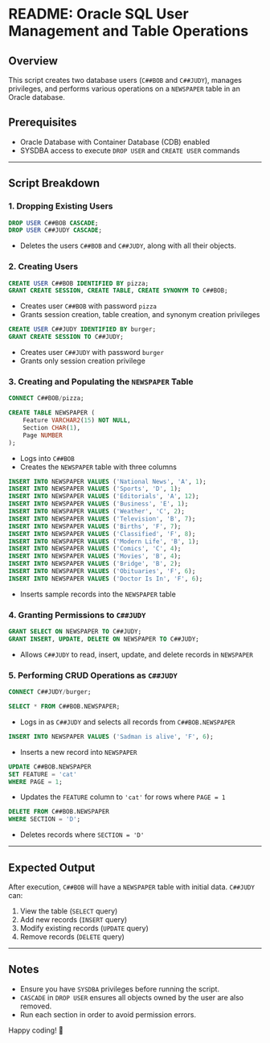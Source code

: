 # README: Oracle SQL User Management and Table Operations

## Overview
This script creates two database users (`C##BOB` and `C##JUDY`), manages privileges, and performs various operations on a `NEWSPAPER` table in an Oracle database.

## Prerequisites
- Oracle Database with Container Database (CDB) enabled
- SYSDBA access to execute `DROP USER` and `CREATE USER` commands

---
## Script Breakdown

### 1. **Dropping Existing Users**
```sql
DROP USER C##BOB CASCADE;
DROP USER C##JUDY CASCADE;
```
- Deletes the users `C##BOB` and `C##JUDY`, along with all their objects.

### 2. **Creating Users**
```sql
CREATE USER C##BOB IDENTIFIED BY pizza;
GRANT CREATE SESSION, CREATE TABLE, CREATE SYNONYM TO C##BOB;
```
- Creates user `C##BOB` with password `pizza`
- Grants session creation, table creation, and synonym creation privileges

```sql
CREATE USER C##JUDY IDENTIFIED BY burger;
GRANT CREATE SESSION TO C##JUDY;
```
- Creates user `C##JUDY` with password `burger`
- Grants only session creation privilege

### 3. **Creating and Populating the `NEWSPAPER` Table**
```sql
CONNECT C##BOB/pizza;

CREATE TABLE NEWSPAPER (
    Feature VARCHAR2(15) NOT NULL,
    Section CHAR(1),
    Page NUMBER
);
```
- Logs into `C##BOB`
- Creates the `NEWSPAPER` table with three columns

```sql
INSERT INTO NEWSPAPER VALUES ('National News', 'A', 1);
INSERT INTO NEWSPAPER VALUES ('Sports', 'D', 1);
INSERT INTO NEWSPAPER VALUES ('Editorials', 'A', 12);
INSERT INTO NEWSPAPER VALUES ('Business', 'E', 1);
INSERT INTO NEWSPAPER VALUES ('Weather', 'C', 2);
INSERT INTO NEWSPAPER VALUES ('Television', 'B', 7);
INSERT INTO NEWSPAPER VALUES ('Births', 'F', 7);
INSERT INTO NEWSPAPER VALUES ('Classified', 'F', 8);
INSERT INTO NEWSPAPER VALUES ('Modern Life', 'B', 1);
INSERT INTO NEWSPAPER VALUES ('Comics', 'C', 4);
INSERT INTO NEWSPAPER VALUES ('Movies', 'B', 4);
INSERT INTO NEWSPAPER VALUES ('Bridge', 'B', 2);
INSERT INTO NEWSPAPER VALUES ('Obituaries', 'F', 6);
INSERT INTO NEWSPAPER VALUES ('Doctor Is In', 'F', 6);
```
- Inserts sample records into the `NEWSPAPER` table

### 4. **Granting Permissions to `C##JUDY`**
```sql
GRANT SELECT ON NEWSPAPER TO C##JUDY;
GRANT INSERT, UPDATE, DELETE ON NEWSPAPER TO C##JUDY;
```
- Allows `C##JUDY` to read, insert, update, and delete records in `NEWSPAPER`

### 5. **Performing CRUD Operations as `C##JUDY`**
```sql
CONNECT C##JUDY/burger;

SELECT * FROM C##BOB.NEWSPAPER;
```
- Logs in as `C##JUDY` and selects all records from `C##BOB.NEWSPAPER`

```sql
INSERT INTO NEWSPAPER VALUES ('Sadman is alive', 'F', 6);
```
- Inserts a new record into `NEWSPAPER`

```sql
UPDATE C##BOB.NEWSPAPER
SET FEATURE = 'cat'
WHERE PAGE = 1;
```
- Updates the `FEATURE` column to `'cat'` for rows where `PAGE = 1`

```sql
DELETE FROM C##BOB.NEWSPAPER
WHERE SECTION = 'D';
```
- Deletes records where `SECTION = 'D'`

---
## Expected Output
After execution, `C##BOB` will have a `NEWSPAPER` table with initial data. `C##JUDY` can:
1. View the table (`SELECT` query)
2. Add new records (`INSERT` query)
3. Modify existing records (`UPDATE` query)
4. Remove records (`DELETE` query)

---
## Notes
- Ensure you have `SYSDBA` privileges before running the script.
- `CASCADE` in `DROP USER` ensures all objects owned by the user are also removed.
- Run each section in order to avoid permission errors.

Happy coding! 🚀

